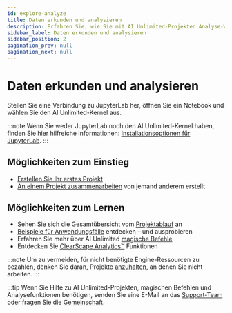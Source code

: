 ```yaml
---
id: explore-analyze
title: Daten erkunden und analysieren
description: Erfahren Sie, wie Sie mit AI Unlimited-Projekten Analyse-Workloads ausführen.
sidebar_label: Daten erkunden und analysieren
sidebar_position: 2
pagination_prev: null
pagination_next: null
---
```


# Daten erkunden und analysieren

Stellen Sie eine Verbindung zu JupyterLab her, öffnen Sie ein Notebook und wählen Sie den AI Unlimited-Kernel aus.

:::note
Wenn Sie weder JupyterLab noch den AI Unlimited-Kernel haben, finden Sie hier hilfreiche Informationen: [Installationsoptionen für JupyterLab](../resources/jupyterlab).
:::

## Möglichkeiten zum Einstieg
- [Erstellen Sie Ihr erstes Projekt](./create-first-project.md)
- [An einem Projekt zusammenarbeiten](./collaborate-project) von jemand anderem erstellt


## Möglichkeiten zum Lernen
- Sehen Sie sich die Gesamtübersicht vom [Projektablauf](./project-flow.md) an
- [Beispiele für Anwendungsfälle](./example-projects.md) entdecken – und ausprobieren
- Erfahren Sie mehr über AI Unlimited [magische Befehle](./magic-commands.md)
- Entdecken Sie [ClearScape Analytics™](https://docs.teradata.com/access/sources/dita/topic?dita:mapPath=phg1621910019905.ditamap&dita:ditavalPath=pny1626732985837.ditaval&dita:topicPath=gma1702668333653.dita) Funktionen

:::note
Um zu vermeiden, für nicht benötigte Engine-Ressourcen zu bezahlen, denken Sie daran, Projekte [anzuhalten](../manage-ai-unlimited/suspend-and-restore-project.md), an denen Sie nicht arbeiten.
:::

:::tip
Wenn Sie Hilfe zu AI Unlimited-Projekten, magischen Befehlen und Analysefunktionen benötigen, senden Sie eine E-Mail an das <a href="mailto:aiunlimited.support@Teradata.com">Support-Team</a> oder fragen Sie die [Gemeinschaft](https://support.teradata.com/community?id=community_forum&sys_id=b0aba91597c329d0e6d2bd8c1253affa).

